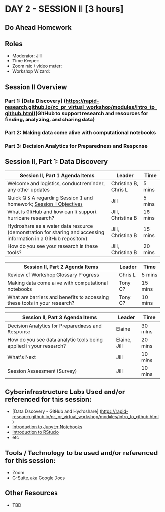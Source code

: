 

# DAY 2 - SESSION II [3 hours]

## Do Ahead Homework

## Roles
* Moderator: Jill
* Time Keeper: 
* Zoom mic / video muter:
* Workshop Wizard: 

## Session II Overview
### Part 1: [Data Discovery] (https://rapid-research.github.io/nc_pr_virtual_workshop/modules/intro_to_github.html)(GitHub to support research and resources for finding, analyzing, and sharing data)
### Part 2: Making data come alive with computational notebooks
### Part 3: Decision Analytics for Preparedness and Response

## Session II, Part 1: Data Discovery

Session II, Part 1 Agenda Items | Leader | Time 
---------------------------------------- | --------------- | ------- 
Welcome and logistics, conduct reminder, any other updates | Christina B, Chris L | 5 mins 
Quick Q & A regarding Session 1 and homework; [Session II Objectives](https://rapid-research.github.io/nc_pr_virtual_workshop/modules/sessionII_goals.html) | Jill | 5 mins 
What is GitHub and how can it support hurricane research? | Jill, Christina B | 15 mins
Hydroshare as a water data resource (demonstration for sharing and accessing information in a GitHub repository) | Jill, Christina B | 15 mins
How do you see your research in these tools? | Jill, Christina B | 20 mins

[//]: # (Any problems that need to be addressed) 

Session II, Part 2 Agenda Items | Leader | Time 
---------------------------------------- | --------------- | ------- 
Review of Workshop Glossary Progress | Chris L  | 5 mins
Making data come alive with computational notebooks  | Tony C? | 15 mins
What are barriers and benefits to accessing these tools in your research? | Tony C? | 10 mins

Session II, Part 3 Agenda Items | Leader | Time 
---------------------------------------- | --------------- | ------- 
Decision Analytics for Preparedness and Response | Elaine | 30 mins
How do you see data analytic tools being applied in your research? | Elaine, Jill | 20 mins
What's Next | Jill | 10 mins
Session Assessment (Survey) | Jill | 10 mins

## Cyberinfrastructure Labs Used and/or referenced for this session:
* [Data Discovery - GitHub and Hydroshare] (https://rapid-research.github.io/nc_pr_virtual_workshop/modules/intro_to_github.html)
* [Introduction to Jupyter Notebooks](https://rapid-research.github.io/nc_pr_virtual_workshop/modules/intro_to_jupyter_notebooks.html)
* [Introduction to RStudio](https://rapid-research.github.io/nc_pr_virtual_workshop/modules/intro_to_rstudio.html)
* etc

## Tools / Technology to be used and/or referenced for this session:
* Zoom
* G-Suite, aka Google Docs

## Other Resources
* TBD

